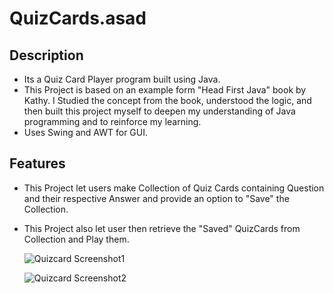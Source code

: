 # QuizCards.asad
## Description
- Its a Quiz Card Player program built using Java.
- This Project is based on an example form "Head First Java" book by Kathy. I Studied the concept from the book, understood the logic, and then built this project myself to deepen my understanding of Java programming and to reinforce my learning.
- Uses Swing and AWT for GUI.

## Features  
- This Project let users make Collection of Quiz Cards containing Question and their respective Answer and provide an option to "Save" the Collection.
- This Project also let user then retrieve the "Saved" QuizCards from Collection and Play them.

  ![Quizcard Screenshot1](https://github.com/user-attachments/assets/18187557-498a-43c7-9238-9f0186192a37)

  ![Quizcard Screenshot2](https://github.com/user-attachments/assets/58854fd0-e2c6-4af1-ae82-168d6aa783ab)

